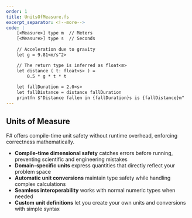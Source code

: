 ```yaml
---
order: 1
title: UnitsOfMeasure.fs
excerpt_separator: <!--more-->
code: |
    [<Measure>] type m  // Meters
    [<Measure>] type s  // Seconds
    
    // Acceleration due to gravity
    let g = 9.81<m/s^2> 

    // The return type is inferred as float<m>
    let distance ( t: float<s> ) =
        0.5 * g * t * t  
    
    let fallDuration = 2.0<s>
    let fallDistance = distance fallDuration
    printfn $"Distance fallen in {fallDuration}s is {fallDistance}m"
---
```

## Units of Measure

F# offers compile-time unit safety without runtime overhead, enforcing correctness mathematically.
<!--more-->
- **Compile-time dimensional safety** catches errors before running, preventing scientific and engineering mistakes
- **Domain-specific units** express quantities that directly reflect your problem space
- **Automatic unit conversions** maintain type safety while handling complex calculations
- **Seamless interoperability** works with normal numeric types when needed
- **Custom unit definitions** let you create your own units and conversions with simple syntax



